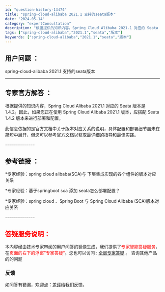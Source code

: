 ```yaml
---
id: "question-history-13474"
title: "spring-cloud-alibaba 2021.1 支持的seata版本"
date: "2024-05-14"
category: "expertConsultation"
description: "根据提供的知识内容，Spring Cloud Alibaba 2021.1 对应的 Seata 版本是 1.4.2。因此，如果您正在使用 Spring Cloud Alibaba 2021.1 版本，应搭配 Seata 1.4.2 版本来进行部署和配置。此信息依据的是官方文档中关于版本对应关系的说明"
tags: ["spring-cloud-alibaba","2021.1","seata","版本"]
keywords: ["spring-cloud-alibaba","2021.1","seata","版本"]
---
```


## 用户问题 ： 
 spring-cloud-alibaba 2021.1 支持的seata版本  

---------------
## 专家官方解答 ：

根据提供的知识内容，Spring Cloud Alibaba 2021.1 对应的 Seata 版本是 1.4.2。因此，如果您正在使用 Spring Cloud Alibaba 2021.1 版本，应搭配 Seata 1.4.2 版本来进行部署和配置。

此信息依据的是官方文档中关于版本对应关系的说明，具体配置和部署细节虽未在简短中展开，但您可以参考[官方文档](https://sca.aliyun.com/docs/2023/overview/version-explain/)以获取最详细的指导和最佳实践。


<font color="#949494">---------------</font> 


## 参考链接 ：

*专家经验：spring cloud alibaba(SCA)与 下层集成实现的各个组件的版本对应关系 
 
 *专家经验：基于springboot sca 添加 seata怎么部署配置？ 
 
 *专家经验：spring cloud 、Spring Boot 与 Spring Cloud Alibaba (SCA)版本对应关系 


 <font color="#949494">---------------</font> 
 


## <font color="#FF0000">答疑服务说明：</font> 

本内容经由技术专家审阅的用户问答的镜像生成，我们提供了<font color="#FF0000">专家智能答疑服务</font>，在<font color="#FF0000">页面的右下的浮窗”专家答疑“</font>。您也可以访问 : [全局专家答疑](https://answer.opensource.alibaba.com/docs/intro) 。 咨询其他产品的的问题

### 反馈
如问答有错漏，欢迎点：[差评](https://ai.nacos.io/user/feedbackByEnhancerGradePOJOID?enhancerGradePOJOId=13475)给我们反馈。
